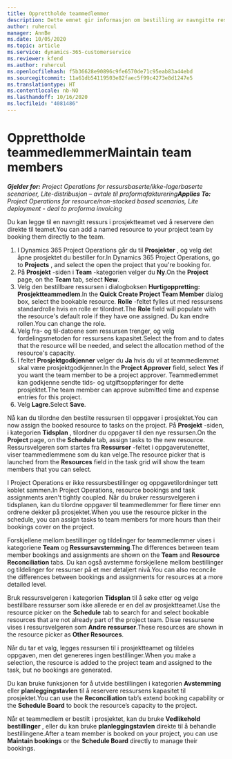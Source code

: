 ```yaml
---
title: Opprettholde teammedlemmer
description: Dette emnet gir informasjon om bestilling av navngitte ressurser for prosjektteam og tilordne dem til oppgaver.
author: ruhercul
manager: AnnBe
ms.date: 10/05/2020
ms.topic: article
ms.service: dynamics-365-customerservice
ms.reviewer: kfend
ms.author: ruhercul
ms.openlocfilehash: f5b36628e90896c9fe6570de71c95eab83a44ebd
ms.sourcegitcommit: 11a61db54119503e82faec5f99c4273e8d1247e5
ms.translationtype: HT
ms.contentlocale: nb-NO
ms.lasthandoff: 10/16/2020
ms.locfileid: "4081486"
---
```

# <a name="maintain-team-members"></a><span data-ttu-id="3b220-103">Opprettholde teammedlemmer</span><span class="sxs-lookup"><span data-stu-id="3b220-103">Maintain team members</span></span>

<span data-ttu-id="3b220-104">_**Gjelder for:** Project Operations for ressursbaserte/ikke-lagerbaserte scenarioer, Lite-distribusjon – avtale til proformafakturering_</span><span class="sxs-lookup"><span data-stu-id="3b220-104">_**Applies To:** Project Operations for resource/non-stocked based scenarios, Lite deployment - deal to proforma invoicing_</span></span>

<span data-ttu-id="3b220-105">Du kan legge til en navngitt ressurs i prosjektteamet ved å reservere den direkte til teamet.</span><span class="sxs-lookup"><span data-stu-id="3b220-105">You can add a named resource to your project team by booking them directly to the team.</span></span>

1. <span data-ttu-id="3b220-106">I Dynamics 365 Project Operations går du til **Prosjekter** , og velg det åpne prosjektet du bestiller for.</span><span class="sxs-lookup"><span data-stu-id="3b220-106">In Dynamics 365 Project Operations, go to **Projects** , and select the open the project that you're booking for.</span></span>
2. <span data-ttu-id="3b220-107">På **Prosjekt** -siden i **Team** -kategorien velger du **Ny**.</span><span class="sxs-lookup"><span data-stu-id="3b220-107">On the **Project** page, on the **Team** tab, select **New**.</span></span> 
3. <span data-ttu-id="3b220-108">Velg den bestillbare ressursen i dialogboksen **Hurtigoppretting: Prosjektteammedlem**.</span><span class="sxs-lookup"><span data-stu-id="3b220-108">In the **Quick Create Project Team Member** dialog box, select the bookable resource.</span></span> <span data-ttu-id="3b220-109">**Rolle** -feltet fylles ut med ressursens standardrolle hvis en rolle er tilordnet.</span><span class="sxs-lookup"><span data-stu-id="3b220-109">The **Role** field will populate with the resource's default role if they have one assigned.</span></span> <span data-ttu-id="3b220-110">Du kan endre rollen.</span><span class="sxs-lookup"><span data-stu-id="3b220-110">You can change the role.</span></span> 
4. <span data-ttu-id="3b220-111">Velg fra- og til-datoene som ressursen trenger, og velg fordelingsmetoden for ressursens kapasitet.</span><span class="sxs-lookup"><span data-stu-id="3b220-111">Select the from and to dates that the resource will be needed, and select the allocation method of the resource's capacity.</span></span> 
5. <span data-ttu-id="3b220-112">I feltet **Prosjektgodkjenner** velger du **Ja** hvis du vil at teammedlemmet skal være prosjektgodkjenner.</span><span class="sxs-lookup"><span data-stu-id="3b220-112">In the **Project Approver** field, select **Yes** if you want the team member to be a project approver.</span></span> <span data-ttu-id="3b220-113">Teammedlemmet kan godkjenne sendte tids- og utgiftsoppføringer for dette prosjektet.</span><span class="sxs-lookup"><span data-stu-id="3b220-113">The team member can approve submitted time and expense entries for this project.</span></span> 
6. <span data-ttu-id="3b220-114">Velg **Lagre**.</span><span class="sxs-lookup"><span data-stu-id="3b220-114">Select **Save**.</span></span>

<span data-ttu-id="3b220-115">Nå kan du tilordne den bestilte ressursen til oppgaver i prosjektet.</span><span class="sxs-lookup"><span data-stu-id="3b220-115">You can now assign the booked resource to tasks on the project.</span></span> <span data-ttu-id="3b220-116">På **Prosjekt** -siden, i kategorien **Tidsplan** , tilordner du oppgaver til den nye ressursen.</span><span class="sxs-lookup"><span data-stu-id="3b220-116">On the **Project** page, on the **Schedule** tab, assign tasks to the new resource.</span></span> <span data-ttu-id="3b220-117">Ressursvelgeren som startes fra **Ressurser** -feltet i oppgaverutenettet, viser teammedlemmene som du kan velge.</span><span class="sxs-lookup"><span data-stu-id="3b220-117">The resource picker that is launched from the **Resources** field in the task grid will show the team members that you can select.</span></span>


<span data-ttu-id="3b220-118">I Project Operations er ikke ressursbestillinger og oppgavetilordninger tett koblet sammen.</span><span class="sxs-lookup"><span data-stu-id="3b220-118">In Project Operations, resource bookings and task assignments aren't tightly coupled.</span></span> <span data-ttu-id="3b220-119">Når du bruker ressursvelgeren i tidsplanen, kan du tilordne oppgaver til teammedlemmer for flere timer enn ordrene dekker på prosjektet.</span><span class="sxs-lookup"><span data-stu-id="3b220-119">When you use the resource picker in the schedule, you can assign tasks to team members for more hours than their bookings cover on the project.</span></span>

<span data-ttu-id="3b220-120">Forskjellene mellom bestillinger og tildelinger for teammedlemmer vises i kategoriene **Team** og **Ressursavstemming**.</span><span class="sxs-lookup"><span data-stu-id="3b220-120">The differences between team member bookings and assignments are shown on the **Team** and **Resource Reconciliation** tabs.</span></span> <span data-ttu-id="3b220-121">Du kan også avstemme forskjellene mellom bestillinger og tildelinger for ressurser på et mer detaljert nivå.</span><span class="sxs-lookup"><span data-stu-id="3b220-121">You can also reconcile the differences between bookings and assignments for resources at a more detailed level.</span></span>

<span data-ttu-id="3b220-122">Bruk ressursvelgeren i kategorien **Tidsplan** til å søke etter og velge bestillbare ressurser som ikke allerede er en del av prosjektteamet.</span><span class="sxs-lookup"><span data-stu-id="3b220-122">Use the resource picker on the **Schedule** tab to search for and select bookable resources that are not already part of the project team.</span></span> <span data-ttu-id="3b220-123">Disse ressursene vises i ressursvelgeren som **Andre ressurser**.</span><span class="sxs-lookup"><span data-stu-id="3b220-123">These resources are shown in the resource picker as **Other Resources**.</span></span>

<span data-ttu-id="3b220-124">Når du tar et valg, legges ressursen til i prosjektteamet og tildeles oppgaven, men det genereres ingen bestillinger.</span><span class="sxs-lookup"><span data-stu-id="3b220-124">When you make a selection, the resource is added to the project team and assigned to the task, but no bookings are generated.</span></span>

<span data-ttu-id="3b220-125">Du kan bruke funksjonen for å utvide bestillingen i kategorien **Avstemming** eller **planleggingstavlen** til å reservere ressursens kapasitet til prosjektet.</span><span class="sxs-lookup"><span data-stu-id="3b220-125">You can use the **Reconciliation** tab’s extend booking capability or the **Schedule Board** to book the resource’s capacity to the project.</span></span>

<span data-ttu-id="3b220-126">Når et teammedlem er bestilt i prosjektet, kan du bruke **Vedlikehold bestillinger** , eller du kan bruke **planleggingstavlen** direkte til å behandle bestillingene.</span><span class="sxs-lookup"><span data-stu-id="3b220-126">After a team member is booked on your project, you can use **Maintain bookings** or the **Schedule Board** directly to manage their bookings.</span></span>
